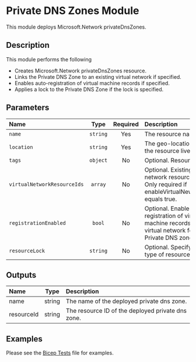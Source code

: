 # Private DNS Zones Module

This module deploys Microsoft.Network privateDnsZones.

## Description

This module performs the following

- Creates Microsoft.Network privateDnsZones resource.
- Links the Private DNS Zone to an existing virtual network if specified.
- Enables auto-registration of virtual machine records if specified.
- Applies a lock to the Private DNS Zone if the lock is specified.

## Parameters

| Name                        | Type     | Required | Description                                                                                                    |
| :-------------------------- | :------: | :------: | :------------------------------------------------------------------------------------------------------------- |
| `name`                      | `string` | Yes      | The resource name.                                                                                             |
| `location`                  | `string` | Yes      | The geo-location where the resource lives.                                                                     |
| `tags`                      | `object` | No       | Optional. Resource tags.                                                                                       |
| `virtualNetworkResourceIds` | `array`  | No       | Optional. Existing virtual network resource ID(s). Only required if enableVirtualNeworkLink equals true.       |
| `registrationEnabled`       | `bool`   | No       | Optional. Enable auto-registration of virtual machine records in the virtual network for the Private DNS zone. |
| `resourceLock`              | `string` | No       | Optional. Specify the type of resource lock.                                                                   |

## Outputs

| Name       | Type   | Description                                       |
| :--------- | :----: | :------------------------------------------------ |
| name       | string | The name of the deployed private dns zone.        |
| resourceId | string | The resource ID of the deployed private dns zone. |

## Examples

Please see the [Bicep Tests](test/main.test.bicep) file for examples.